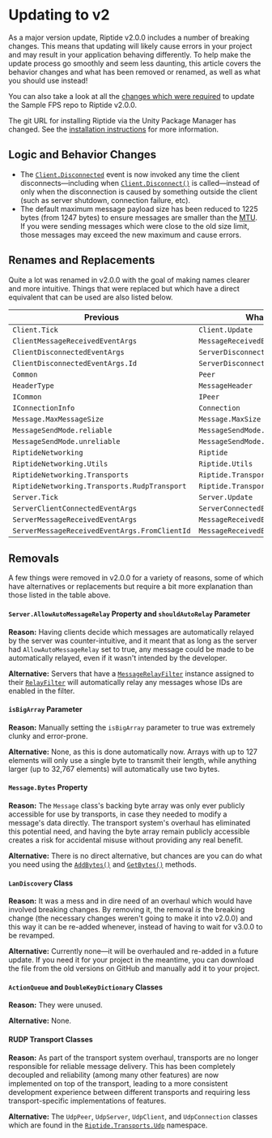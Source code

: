 # Updating to v2

As a major version update, Riptide v2.0.0 includes a number of breaking changes. This means that updating will likely cause errors in your project and may result in your application behaving differently. To help make the update process go smoothly and seem less daunting, this article covers the behavior changes and what has been removed or renamed, as well as what you should use instead!

You can also take a look at all the [changes which were required](https://github.com/RiptideNetworking/SampleFPS/commit/ce215ef2a452790fae53af9df7e378830ff886f7) to update the Sample FPS repo to Riptide v2.0.0.

The git URL for installing Riptide via the Unity Package Manager has changed. See the [installation instructions](~/manual/overview/installation.md#option-1-unity-package-manager) for more information.

## Logic and Behavior Changes

- The <code><a href="xref:Riptide.Client.Disconnected">Client.Disconnected</a></code> event is now invoked any time the client disconnects—including when <code><a href="xref:Riptide.Client.Disconnect*">Client.Disconnect()</a></code> is called—instead of only when the disconnection is caused by something outside the client (such as server shutdown, connection failure, etc).
- The default maximum message payload size has been reduced to 1225 bytes (from 1247 bytes) to ensure messages are smaller than the [MTU](https://en.wikipedia.org/wiki/Maximum_transmission_unit). If you were sending messages which were close to the old size limit, those messages may exceed the new maximum and cause errors.

## Renames and Replacements

Quite a lot was renamed in v2.0.0 with the goal of making names clearer and more intuitive. Things that were replaced but which have a direct equivalent that can be used are also listed below.

Previous | What to Use Instead
--- | ---
`Client.Tick` | `Client.Update`
`ClientMessageReceivedEventArgs` | `MessageReceivedEventArgs`
`ClientDisconnectedEventArgs` | `ServerDisconnectedEventArgs`
`ClientDisconnectedEventArgs.Id` | `ServerDisconnectedEventArgs.Client.Id`
`Common` | `Peer`
`HeaderType` | `MessageHeader`
`ICommon` | `IPeer`
`IConnectionInfo` | `Connection` 
`Message.MaxMessageSize` | `Message.MaxSize`
`MessageSendMode.reliable` | `MessageSendMode.Reliable`
`MessageSendMode.unreliable` | `MessageSendMode.Unreliable`
`RiptideNetworking` | `Riptide`
`RiptideNetworking.Utils` | `Riptide.Utils`
`RiptideNetworking.Transports` | `Riptide.Transports`
`RiptideNetworking.Transports.RudpTransport` | `Riptide.Transports.Udp`
`Server.Tick` | `Server.Update`
`ServerClientConnectedEventArgs` | `ServerConnectedEventArgs`
`ServerMessageReceivedEventArgs` | `MessageReceivedEventArgs`
`ServerMessageReceivedEventArgs.FromClientId` | `MessageReceivedEventArgs.FromConnection.Id`

## Removals

A few things were removed in v2.0.0 for a variety of reasons, some of which have alternatives or replacements but require a bit more explanation than those listed in the table above.

#### `Server.AllowAutoMessageRelay` Property and `shouldAutoRelay` Parameter

**Reason:** Having clients decide which messages are automatically relayed by the server was counter-intuitive, and it meant that as long as the server had `AllowAutoMessageRelay` set to true, any message could be made to be automatically relayed, even if it wasn't intended by the developer.

**Alternative:** Servers that have a <code><a href="xref:Riptide.MessageRelayFilter">MessageRelayFilter</a></code> instance assigned to their <code><a href="xref:Riptide.Server.RelayFilter">RelayFilter</a></code> will automatically relay any messages whose IDs are enabled in the filter.

#### `isBigArray` Parameter

**Reason:** Manually setting the `isBigArray` parameter to true was extremely clunky and error-prone.

**Alternative:** None, as this is done automatically now. Arrays with up to 127 elements will only use a single byte to transmit their length, while anything larger (up to 32,767 elements) will automatically use two bytes.

#### `Message.Bytes` Property

**Reason:** The `Message` class's backing byte array was only ever publicly accessible for use by transports, in case they needed to modify a message's data directly. The transport system's overhaul has eliminated this potential need, and having the byte array remain publicly accessible creates a risk for accidental misuse without providing any real benefit.

**Alternative:** There is no direct alternative, but chances are you can do what you need using the <code><a href="xref:Riptide.Message.AddBytes*">AddBytes()</a></code> and <code><a href="xref:Riptide.Message.GetBytes*">GetBytes()</a></code> methods.

#### `LanDiscovery` Class

**Reason:** It was a mess and in dire need of an overhaul which would have involved breaking changes. By removing it, the removal *is* the breaking change (the necessary changes weren't going to make it into v2.0.0) and this way it can be re-added whenever, instead of having to wait for v3.0.0 to be revamped.

**Alternative:** Currently none—it will be overhauled and re-added in a future update. If you need it for your project in the meantime, you can download the file from the old versions on GitHub and manually add it to your project.

#### `ActionQueue` and `DoubleKeyDictionary` Classes

**Reason:** They were unused.

**Alternative:** None.

#### RUDP Transport Classes

**Reason:** As part of the transport system overhaul, transports are no longer responsible for reliable message delivery. This has been completely decoupled and reliability (among many other features) are now implemented on top of the transport, leading to a more consistent development experience between different transports and requiring less transport-specific implementations of features.

**Alternative:** The `UdpPeer`, `UdpServer`, `UdpClient`, and `UdpConnection` classes which are found in the <code><a href="xref:Riptide.Transports.Udp">Riptide.Transports.Udp</a></code> namespace.